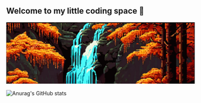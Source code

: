 ## Welcome to my little coding space 👋
<img src="Screenshot 2024-08-04 155215.png" alt="Magist Dashboard Overview" width="1200"/>

![Anurag's GitHub stats](https://github-readme-stats.vercel.app/api?username=Rodfuchs&theme=kacho_ga&show_icons=true)
